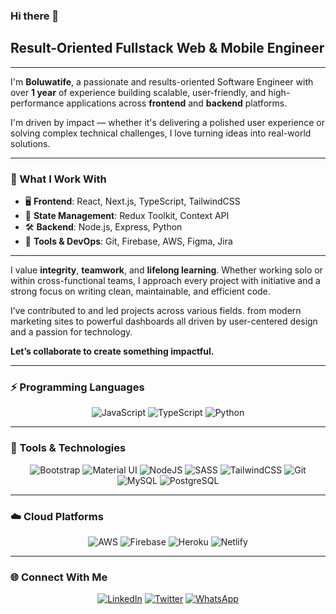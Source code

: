 ### Hi there 👋  
## Result-Oriented Fullstack Web & Mobile Engineer

---

<div align="left">

I'm **Boluwatife**, a passionate and results-oriented Software Engineer with over **1 year** of experience building scalable, user-friendly, and high-performance applications across **frontend** and **backend** platforms.  

I'm driven by impact — whether it's delivering a polished user experience or solving complex technical challenges, I love turning ideas into real-world solutions.

---

### 🚀 What I Work With

- 🖥️ **Frontend**: React, Next.js, TypeScript, TailwindCSS  
- 🧠 **State Management**: Redux Toolkit, Context API  
- 🛠️ **Backend**: Node.js, Express, Python
- 🔧 **Tools & DevOps**: Git, Firebase, AWS, Figma, Jira  

---

I value **integrity**, **teamwork**, and **lifelong learning**. Whether working solo or within cross-functional teams, I approach every project with initiative and a strong focus on writing clean, maintainable, and efficient code.

I’ve contributed to and led projects across various fields. from modern marketing sites to powerful dashboards all driven by user-centered design and a passion for technology.

**Let’s collaborate to create something impactful.**

</div>

---

### ⚡ Programming Languages  
<p align="center">
  <img alt="JavaScript" src="https://img.shields.io/badge/javascript-%23323330.svg?style=for-the-badge&logo=javascript&logoColor=%23F7DF1E" />
  <img alt="TypeScript" src="https://img.shields.io/badge/typescript-%23007ACC.svg?style=for-the-badge&logo=typescript&logoColor=white" />
  <img alt="Python" src="https://img.shields.io/badge/python-3670A0?style=for-the-badge&logo=python&logoColor=ffdd54" />
</p>

---

### 🧰 Tools & Technologies  
<p align="center">
  <img alt="Bootstrap" src="https://img.shields.io/badge/bootstrap-%23563D7C.svg?style=for-the-badge&logo=bootstrap&logoColor=white" />
  <img alt="Material UI" src="https://img.shields.io/badge/materialui-%230081CB.svg?style=for-the-badge&logo=material-ui&logoColor=white" />
  <img alt="NodeJS" src="https://img.shields.io/badge/node.js-%2343853D.svg?style=for-the-badge&logo=node.js&logoColor=white" />
  <img alt="SASS" src="https://img.shields.io/badge/SASS-hotpink.svg?style=for-the-badge&logo=SASS&logoColor=white" />
  <img alt="TailwindCSS" src="https://img.shields.io/badge/tailwindcss-%2338B2AC.svg?style=for-the-badge&logo=tailwind-css&logoColor=white" />
  <img alt="Git" src="https://img.shields.io/badge/git-%23F05033.svg?style=for-the-badge&logo=git&logoColor=white" />
  <img alt="MySQL" src="https://img.shields.io/badge/mysql-%2300f.svg?style=for-the-badge&logo=mysql&logoColor=white" />
  <img alt="PostgreSQL" src="https://img.shields.io/badge/postgres-%23316192.svg?style=for-the-badge&logo=postgresql&logoColor=white" />
</p>

---

### ☁️ Cloud Platforms  
<p align="center">
  <img alt="AWS" src="https://img.shields.io/badge/AWS-%23FF9900.svg?style=for-the-badge&logo=amazon-aws&logoColor=white" />
  <img alt="Firebase" src="https://img.shields.io/badge/firebase-%23039BE5.svg?style=for-the-badge&logo=firebase" />
  <img alt="Heroku" src="https://img.shields.io/badge/heroku-%23430098.svg?style=for-the-badge&logo=heroku&logoColor=white" />
  <img alt="Netlify" src="https://img.shields.io/badge/netlify-%23000000.svg?style=for-the-badge&logo=netlify&logoColor=#00C7B7" />
</p>

---

### 🌐 Connect With Me  
<p align="center">
  <a href="https://www.linkedin.com/in/engrgolden/"><img alt="LinkedIn" src="https://img.shields.io/badge/linkedin-%230077B5.svg?style=for-the-badge&logo=linkedin&logoColor=white" /></a>
  <a href="https://twitter.com/_engrgolden"><img alt="Twitter" src="https://img.shields.io/badge/twitter-%230077B5.svg?style=for-the-badge&logo=Twitter&logoColor=white" /></a>
  <a href="https://wa.me/+2349071496878"><img alt="WhatsApp" src="https://img.shields.io/badge/WhatsApp-25D366?style=for-the-badge&logo=whatsapp&logoColor=white" /></a>
</p>
